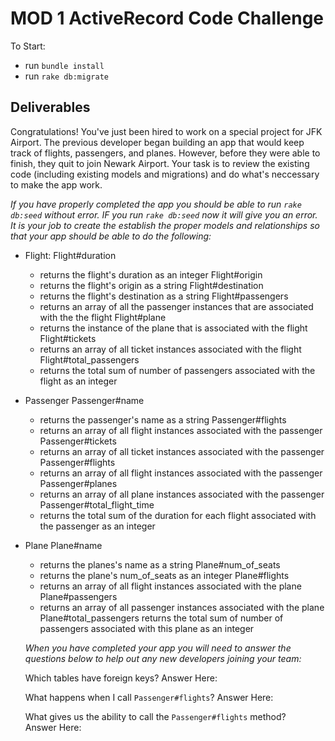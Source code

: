 # MOD 1 ActiveRecord Code Challenge

To Start:
 - run `bundle install`
 - run `rake db:migrate`

## Deliverables

Congratulations! You've just been hired to work on a special project for JFK Airport. The previous developer began building an app that would keep track of flights, passengers, and planes. However, before they were able to finish, they quit to join Newark Airport. Your task is to review the existing code (including existing models and migrations) and do what's neccessary to make the app work.


*If you have properly completed the app you should be able to run `rake db:seed` without error. IF you run `rake db:seed` now it will give you an error. It is your job to create the establish the proper models and relationships so that your app should be able to do the following:*

- Flight:
  Flight#duration
    - returns the flight's duration as an integer
  Flight#origin
    - returns the flight's origin as a string
  Flight#destination
    - returns the flight's destination as a string
  Flight#passengers 
    - returns an array of all the passenger instances that are associated with the the flight
  Flight#plane
    - returns the instance of the plane that is associated with the flight
  Flight#tickets
    - returns an array of all ticket instances associated with the flight
  Flight#total_passengers
    - returns the total sum of number of passengers associated with the flight as an integer



- Passenger
  Passenger#name
    - returns the passenger's name as a string
  Passenger#flights
    - returns an array of all flight instances associated with the passenger
  Passenger#tickets
    - returns an array of all ticket instances associated with the passenger
  Passenger#flights
    - returns an array of all flight instances associated with the passenger
  Passenger#planes
    - returns an array of all plane instances associated with the passenger 
  Passenger#total_flight_time
    - returns the total sum of the duration for each flight associated with the passenger as an integer 

- Plane
  Plane#name
    - returns the planes's name as a string
  Plane#num_of_seats
    - returns the plane's num_of_seats as an integer
  Plane#flights
    - returns an array of all flight instances associated with the plane
  Plane#passengers
    - returns an array of all passenger instances associated with the plane
  Plane#total_passengers
    returns the total sum of number of passengers associated with this plane as an integer 

  *When you have completed your app you will need to answer the questions below to help out any new developers joining your team:*

  Which tables have foreign keys?
    Answer Here:

  What happens when I call `Passenger#flights`?
    Answer Here:

  What gives us the ability to call the `Passenger#flights` method?    
    Answer Here:
